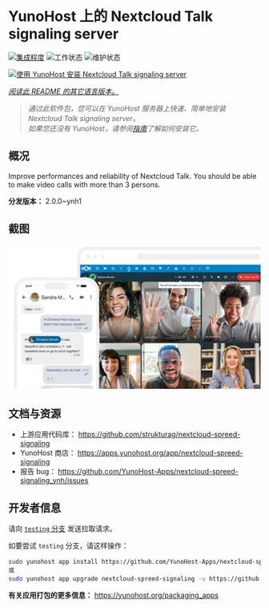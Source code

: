<!--
注意：此 README 由 <https://github.com/YunoHost/apps/tree/master/tools/readme_generator> 自动生成
请勿手动编辑。
-->

# YunoHost 上的 Nextcloud Talk signaling server

[![集成程度](https://dash.yunohost.org/integration/nextcloud-spreed-signaling.svg)](https://ci-apps.yunohost.org/ci/apps/nextcloud-spreed-signaling/) ![工作状态](https://ci-apps.yunohost.org/ci/badges/nextcloud-spreed-signaling.status.svg) ![维护状态](https://ci-apps.yunohost.org/ci/badges/nextcloud-spreed-signaling.maintain.svg)

[![使用 YunoHost 安装 Nextcloud Talk signaling server](https://install-app.yunohost.org/install-with-yunohost.svg)](https://install-app.yunohost.org/?app=nextcloud-spreed-signaling)

*[阅读此 README 的其它语言版本。](./ALL_README.md)*

> *通过此软件包，您可以在 YunoHost 服务器上快速、简单地安装 Nextcloud Talk signaling server。*  
> *如果您还没有 YunoHost，请参阅[指南](https://yunohost.org/install)了解如何安装它。*

## 概况

Improve performances and reliability of Nextcloud Talk. You should be able to make video calls with more than 3 persons.


**分发版本：** 2.0.0~ynh1

## 截图

![Nextcloud Talk signaling server 的截图](./doc/screenshots/nextcloud-hub7-talk-preview.webp)

## 文档与资源

- 上游应用代码库： <https://github.com/strukturag/nextcloud-spreed-signaling>
- YunoHost 商店： <https://apps.yunohost.org/app/nextcloud-spreed-signaling>
- 报告 bug： <https://github.com/YunoHost-Apps/nextcloud-spreed-signaling_ynh/issues>

## 开发者信息

请向 [`testing` 分支](https://github.com/YunoHost-Apps/nextcloud-spreed-signaling_ynh/tree/testing) 发送拉取请求。

如要尝试 `testing` 分支，请这样操作：

```bash
sudo yunohost app install https://github.com/YunoHost-Apps/nextcloud-spreed-signaling_ynh/tree/testing --debug
或
sudo yunohost app upgrade nextcloud-spreed-signaling -u https://github.com/YunoHost-Apps/nextcloud-spreed-signaling_ynh/tree/testing --debug
```

**有关应用打包的更多信息：** <https://yunohost.org/packaging_apps>
